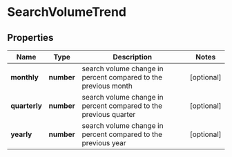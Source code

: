 # SearchVolumeTrend

## Properties

| Name | Type | Description | Notes |
|------------ | ------------- | ------------- | -------------|
**monthly** | **number** | search volume change in percent compared to the previous month |[optional]|
**quarterly** | **number** | search volume change in percent compared to the previous quarter |[optional]|
**yearly** | **number** | search volume change in percent compared to the previous year |[optional]|